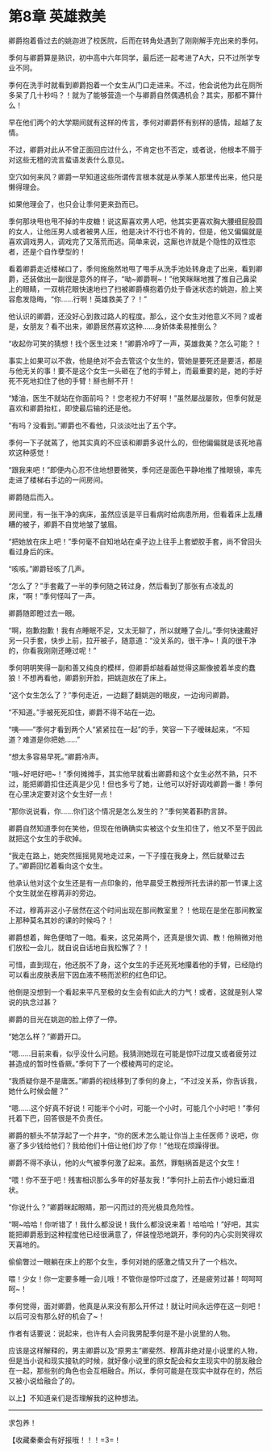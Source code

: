 # 第8章 英雄救美


卿爵抱着昏过去的姚迦进了校医院，后而在转角处遇到了刚刚解手完出来的季何。

季何与卿爵算是熟识，初中高中六年同学，最后还一起考进了A大，只不过所学专业不同。

季何在洗手时就看到卿爵抱着一个女生从门口走进来。不过，他会说他为此在厕所多呆了几十秒吗？！就为了能够营造一个与卿爵自然偶遇机会？其实，那都不算什么！

早在他们两个的大学期间就有这样的传言，季何对卿爵怀有别样的感情，超越了友情。

不过，卿爵对此从不曾正面回应过什么，不肯定也不否定，或者说，他根本不屑于对这些无稽的流言蜚语发表什么意见。

空穴如何来风？卿爵一早知道这些所谓传言根本就是从季某人那里传出来，他只是懒得理会。

如果他理会了，也只会让季何更来劲而已。

季何那块甩也甩不掉的牛皮糖！说这厮喜欢男人吧，他其实更喜欢胸大腰细屁股圆的女人，让他压男人或者被男人压，他是决计不行也不肯的，但是，他又偏偏就是喜欢调戏男人，调戏完了又落荒而逃。简单来说，这厮也许就是个隐性的双性恋者，还是个自作孽型的！

看着卿爵走近楼梯口了，季何施施然地甩了甩手从洗手池处转身走了出来，看到卿爵，还装做出一副很是意外的样子，“呦~卿爵啊~！”他笑眯眯地推了推自己鼻梁上的眼睛，一双桃花眼快速地扫了扫被卿爵横抱着仍处于昏迷状态的姚迦，脸上笑容愈发隐晦，“你……行啊！英雄救美了？！”

他认识的卿爵，还没好心到救过路人的程度。那么，这个女生对他意义不同？或者是，女朋友？看不出来，卿爵居然喜欢这种……身娇体柔易推倒么？

“收起你可笑的猜想！找个医生过来！”卿爵冷哼了一声，英雄救美？怎么可能？！

事实上如果可以不救，他是绝对不会去管这个女生的，管她是要死还是要活，都是与他无关的事！要不是这个女生一头砸在了他的手臂上，而最重要的是，她的手好死不死地扣住了他的手臂！掰也掰不开！

“矮油，医生不就站在你面前吗？！您老视力不好啊！”虽然屡战屡败，但季何就是喜欢和卿爵抬杠，即使最后输的还是他。

“有吗？没看到。”卿爵也不看他，只淡淡吐出了五个字。

季何一下子就蔫了，他其实真的不应该和卿爵多说什么的，但他偏偏就是该死地喜欢这种感觉！

“跟我来吧！”即便内心忍不住地想要微笑，季何还是面色平静地推了推眼镜，率先走进了楼梯右手边的一间房间。

卿爵随后而入。

房间里，有一张干净的病床，虽然应该是平日看病时给病患所用，但看着床上乱糟糟的被子，卿爵不自觉地皱了皱眉。

“把她放在床上吧！”季何毫不自知地站在桌子边上往手上套塑胶手套，尚不曾回头看过身后的床。

“咳咳。”卿爵轻咳了几声。

“怎么了？”手套戴了一半的季何随之转过身，然后看到了那张有点凌乱的床，“啊！”季何怪叫了一声。

卿爵随即瞪过去一眼。

“啊，抱歉抱歉！我有点睡眠不足，又太无聊了，所以就睡了会儿。”季何快速戴好另一只手套，快步上前，拉开被子，随意道：“没关系的，很干净~！真的很干净的，你看我刚刚还睡过呢！”

季何明明笑得一副和善又纯良的模样，但卿爵却越看越觉得这厮像披着羊皮的蠢狼！不想再看他，卿爵别开脸，把姚迦放在了床上。

“这个女生怎么了？”季何走近，一边翻了翻姚迦的眼皮，一边询问卿爵。

“不知道。”手被死死扣住，卿爵不得不站在一边。

“咦——”季何才看到两个人“紧紧拉在一起”的手，笑容一下子暧昧起来，“不知道？难道是你把她……”

“想太多容易早死。”卿爵冷声。

“哦~好吧好吧~！”季何摊摊手，其实他早就看出卿爵和这个女生必然不熟，只不过，能把卿爵扣住还真是少见！但也多亏了她，让他可以好好调戏卿爵一番！季何在心里决定要对这个女生好一点！

“那你说说看，你……你们这个情况是怎么发生的？”季何笑着斟酌言辞。

卿爵自然知道季何在笑他，但现在他确确实实被这个女生扣住了，他又不至于因此就把这个女生的手砍掉。

“我走在路上，她突然摇摇晃晃地走过来，一下子撞在我身上，然后就晕过去了。”卿爵回忆着看向这个女生。

他承认他对这个女生还是有一点印象的，他早晨受王教授所托去讲的那一节课上这个女生就坐在穆苒非的旁边。

不过，穆苒非这小子居然在这个时间出现在那间教室里？！他现在是坐在那间教室上那种莫名其妙的课的时候吗？！

卿爵想着，眸色便暗了一暗。看来，这兄弟两个，还真是很欠调、教！他稍微对他们放松一会儿，就自说自话地自我松懈了？！

可惜，直到现在，他还脱不了身，这个女生的手还死死地攥着他的手臂，已经隐约可以看出皮肤表层下因血液不畅而淤积的红色印记。

他倒是没想到一个看起来平凡至极的女生会有如此大的力气！或者，这就是别人常说的执念过甚？

卿爵的目光在姚迦的脸上停了一停。

“她怎么样？”卿爵开口。

“嗯……目前来看，似乎没什么问题。我猜测她现在可能是惊吓过度又或者疲劳过甚造成的暂时性昏厥。”季何下了一个模棱两可的定论。

“我质疑你是不是庸医。”卿爵的视线移到了季何的身上，“不过没关系，你告诉我，她什么时候会醒？”

“嗯……这个好真不好说！可能半个小时，可能一个小时，可能几个小时吧！”季何托着下巴，回答很是不负责任。

卿爵的额头不禁浮起了一个井字，“你的医术怎么能让你当上主任医师？说吧，你塞了多少钱给他们？我给他们十倍让他们炒了你！”他现在烦躁得很。

卿爵不得不承认，他的火气被季何激了起来。虽然，罪魁祸首是这个女生！

“喂！你不至于吧！残害相识那么多年的好基友我！”季何扑上前去作小媳妇垂泪状。

“你说什么？”卿爵眯起眼睛，那一闪而过的亮光极具危险性。

“啊~哈哈！你听错了！我什么都没说！我什么都没说来着！哈哈哈！”好吧，其实能把卿爵惹到这种程度他已经很满意了，佯装惶恐地跳开，季何的内心实则笑得欢天喜地的。

偷偷瞥过一眼躺在床上的那个女生，季何对她的感激之情又升了一个档次。

喂！少女！你一定要多睡一会儿哦！不管你是惊吓过度了，还是疲劳过甚！呵呵呵呵~！

季何觉得，面对卿爵，他真是从来没有那么开怀过！就让时间永远停在这一刻吧！以后可没有那么好的机会了~！

作者有话要说：说起来，也许有人会问我男配季何是不是小说里的人物。

应该是这样解释的，男主卿爵以及“原男主”卿斐然、穆苒非绝对是小说里的人物，但是当小说和现实接轨的时候，就好像小说里的原女配会和女主现实中的朋友融合在一起，那些别的角色也会互相融合。所以，季何可能是在现实中就存在的，然后又被小说给融合了的。

以上】不知道亲们是否理解我的这种想法。

---------------------------------------

求包养！

【收藏秦秦会有好报哦！！！=3=！
